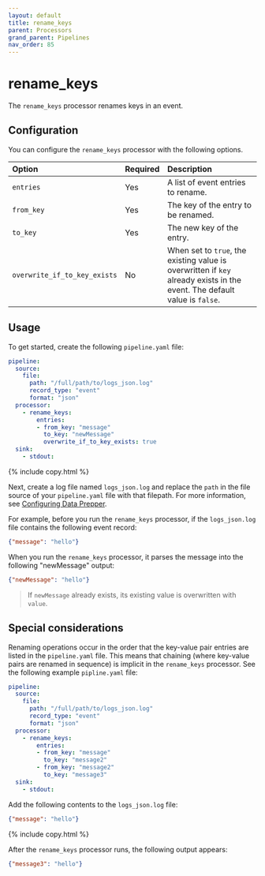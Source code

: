 ```yaml
---
layout: default
title: rename_keys
parent: Processors
grand_parent: Pipelines
nav_order: 85
---
```


# rename_keys

The `rename_keys` processor renames keys in an event.

## Configuration

You can configure the `rename_keys` processor with the following options.

| Option | Required | Description |
| :--- | :--- | :--- |
| `entries` | Yes | A list of event entries to rename. |
| `from_key` | Yes | The key of the entry to be renamed. |
| `to_key` | Yes | The new key of the entry. |
| `overwrite_if_to_key_exists` | No | When set to `true`, the existing value is overwritten if `key` already exists in the event. The default value is `false`. |

## Usage

To get started, create the following `pipeline.yaml` file:

```yaml
pipeline:
  source:
    file:
      path: "/full/path/to/logs_json.log"
      record_type: "event"
      format: "json"
  processor:
    - rename_keys:
        entries:
        - from_key: "message"
          to_key: "newMessage"
          overwrite_if_to_key_exists: true
  sink:
    - stdout:
```
{% include copy.html %}


Next, create a log file named `logs_json.log` and replace the `path` in the file source of your `pipeline.yaml` file with that filepath. For more information, see [Configuring Data Prepper]({{site.url}}{{site.baseurl}}/data-prepper/getting-started/#2-configuring-data-prepper).

For example, before you run the `rename_keys` processor, if the `logs_json.log` file contains the following event record:

```json
{"message": "hello"}
```

When you run the `rename_keys` processor, it parses the message into the following "newMessage" output:

```json
{"newMessage": "hello"}
```

> If `newMessage` already exists, its existing value is overwritten with `value`.



## Special considerations

Renaming operations occur in the order that the key-value pair entries are listed in the `pipeline.yaml` file. This means that chaining (where key-value pairs are renamed in sequence) is implicit in the `rename_keys` processor. See the following example `pipline.yaml` file:

```yaml
pipeline:
  source:
    file:
      path: "/full/path/to/logs_json.log"
      record_type: "event"
      format: "json"
  processor:
    - rename_keys:
        entries:
        - from_key: "message"
          to_key: "message2"
        - from_key: "message2"
          to_key: "message3"
  sink:
    - stdout:
```

Add the following contents to the `logs_json.log` file:

```json
{"message": "hello"}
```
{% include copy.html %}

After the `rename_keys` processor runs, the following output appears:

```json
{"message3": "hello"}
```